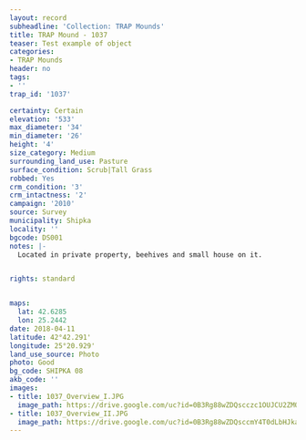 ```yaml
---
layout: record
subheadline: 'Collection: TRAP Mounds'
title: TRAP Mound - 1037
teaser: Test example of object
categories:
- TRAP Mounds
header: no
tags:
- ''
trap_id: '1037'

certainty: Certain
elevation: '533'
max_diameter: '34'
min_diameter: '26'
height: '4'
size_category: Medium
surrounding_land_use: Pasture
surface_condition: Scrub|Tall Grass
robbed: Yes
crm_condition: '3'
crm_intactness: '2'
campaign: '2010'
source: Survey
municipality: Shipka
locality: ''
bgcode: DS001
notes: |-
  Located in private property, beehives and small house on it.


rights: standard


maps:
  lat: 42.6285
  lon: 25.2442
date: 2018-04-11
latitude: 42°42.291'
longitude: 25°20.929'
land_use_source: Photo
photo: Good
bg_code: SHIPKА 08
akb_code: ''
images:
- title: 1037_Overview_I.JPG
  image_path: https://drive.google.com/uc?id=0B3Rg88wZDQscczc1OUJCU2ZMQ1U
- title: 1037_Overview_II.JPG
  image_path: https://drive.google.com/uc?id=0B3Rg88wZDQsccmY4T0dLbHJkaUE
---
```


